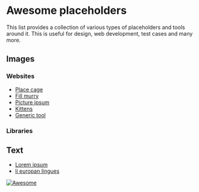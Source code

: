 # Awesome placeholders

This list provides a collection of various types of placeholders and tools around it. This is useful for design,
web development, test cases and many more.

## Images

### Websites

* [Place cage](https://www.placecage.com/)
* [Fill murry](https://www.fillmurray.com/)
* [Picture ipsum](https://picsum.photos/)
* [Kittens](https://placekitten.com/)
* [Generic tool](https://placeholder.com/)

### Libraries

## Text

* [Lorem ipsum](https://www.lipsum.com/)
* [li europan lingues](https://placeholder.com/text/li-europan-lingues/)  


[![Awesome](https://awesome.re/badge.svg)](https://awesome.re)

